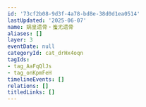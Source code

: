 ```yaml
---
id: '73cf2b08-9d3f-4a78-bd8e-38d0d1ea0514'
lastUpdated: '2025-06-07'
name: 娲皇遗骨・蚩尤遗骨
aliases: []
layer: 3
eventDate: null
categoryId: cat_drHx4oqn
tagIds:
- tag_AaFqQlJs
- tag_onKpmFeH
timelineEvents: []
relations: []
titledLinks: []
---
```


